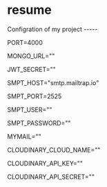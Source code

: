 # resume
Configration of my project -----

PORT=4000

MONGO_URL="" 

JWT_SECRET="" 

SMPT_HOST="smtp.mailtrap.io"

SMPT_PORT=2525

SMPT_USER=""

SMPT_PASSWORD=""

MYMAIL=""

CLOUDINARY_CLOUD_NAME=""


CLOUDINARY_API_KEY=""

CLOUDINARY_API_SECRET=""
